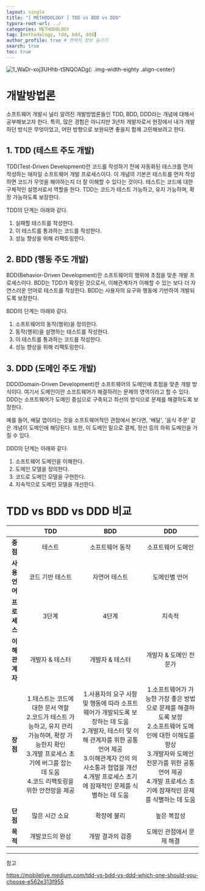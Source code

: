 ```yaml
---
layout: single
title: "[ METHODOLOGY ] TDD vs BDD vs DDD"
typora-root-url: ../
categories: METHODOLOGY
tag: [methodology, tdd, bdd, ddd]
author_profile: true # 연락처 정보 숨기기
search: true
toc: true
---
```


![1_WaDr-xoj3UHhb-tSNQOADg](/images/2024-07-13-first/1_WaDr-xoj3UHhb-tSNQOADg-0840971.webp){: .img-width-eighty .align-center}

# 개발방법론

소프트웨어 개발시 널리 알려진 개발방법론들인 TDD, BDD, DDD라는 개념에 대해서 공부해보고자 한다.
특히, 많은 경험은 아니지만 3년차 개발자로서 현장에서 내가 개발하던 방식은 무엇이었고, 어떤 방향으로 보완되면 좋을지 함께 고민해보려고 한다.

## 1. TDD (테스트 주도 개발)

TDD(Test-Driven Development)란 코드를 작성하기 전에 자동화된 테스크를 먼저 작성하는 애자일 소프트웨어 개발 프로세스이다. 이 개념의 기본은 테스트를 먼저 작성하면 코드가 무엇을 해야하는지 더 잘 이해할 수 있다는 것이다. 테스트는 코드에 대한 구체적인 설명서로서 역할을 한다. TDD는 코드가 테스트 가능하고, 유지 가능하며, 확장 가능하도록 보장한다.

TDD의 단계는 아래와 같다.

1. 실패할 테스트를 작성한다.
2. 이 테스트를 통과하는 코드를 작성한다.
3. 성능 향상을 위해 리팩토링한다.

## 2. BDD (행동 주도 개발)

BDD(Behavior-Driven Development)란 소프트웨어의 행위에 초점을 맞춘 개발 프로세스이다. BDD는 TDD가 확장된 것으로서, 이해관계자가 이해할 수 있는 보다 더 자연스러운 언어로 테스트를 작성한다. BDD는 사용자의 요구와 행동에 기반하여 개발되도록 보장한다.

BDD의 단계는 아래와 같다.

1. 소프트웨어의 동작(행위)을 정의한다.
2. 동작(행위)을 설명하는 테스트를 작성한다.
3. 이 테스트를 통과하는 코드를 작성한다.
4. 성능 향상을 위해 리팩토링한다.

## 3. DDD (도메인 주도 개발)

DDD(Domain-Driven Development)란 소프트웨어의 도메인에 초점을 맞춘 개발 방식이다. 여기서 도메인이란 소프트웨어가 해결하려는 문제의 영역이라고 할 수 있다. DDD는 소프트웨어가 도메인 중심으로 구축되고 최선의 방식으로 문제를 해결하도록 보장한다.

예를 들어, 배달 앱이라는 것을 소프트웨어적인 관점에서 본다면, '배달', '음식 주문' 같은 개념이 도메인에 해당된다. 또한, 이 도메인 밑으로 결제, 정산 등의 하위 도메인을 가질 수 있다.

DDD의 단계는 아래와 같다.

1. 소프트웨어 도메인을 이해한다.
2. 도메인 모델을 정의한다.
3. 코드로 도메인 모델을 구현한다.
4. 지속적으로 도메인 모델을 개선한다.

# TDD vs BDD vs DDD 비교

|                       |                                                                                               **TDD**                                                                                               |                                                                                                                        **BDD**                                                                                                                        |                                                                                                              **DDD**                                                                                                              |
| :-------------------: | :-------------------------------------------------------------------------------------------------------------------------------------------------------------------------------------------------: | :---------------------------------------------------------------------------------------------------------------------------------------------------------------------------------------------------------------------------------------------------: | :-------------------------------------------------------------------------------------------------------------------------------------------------------------------------------------------------------------------------------: |
|       **중점**        |                                                                                               테스트                                                                                                |                                                                                                                    소프트웨어 동작                                                                                                                    |                                                                                                         소프트웨어 도메인                                                                                                         |
|     **사용 언어**     |                                                                                          코드 기반 테스트                                                                                           |                                                                                                                     자연어 테스트                                                                                                                     |                                                                                                           도메인별 언어                                                                                                           |
|     **프로세스**      |                                                                                                3단계                                                                                                |                                                                                                                         4단계                                                                                                                         |                                                                                                              지속적                                                                                                               |
| **이해 <br />관계자** |                                                                                           개발자 & 테스터                                                                                           |                                                                                                                    개발자 & 테스터                                                                                                                    |                                                                                                      개발자 & 도메인 전문가                                                                                                       |
|       **장점**        | 1.테스트는 코드에 대한 문서 역할 <br />2.코드가 테스트 가능하고, 유지 관리 가능하며, 확장 가능한지 확인 <br />3.개발 프로세스 초기에 버그를 잡는 데 도움 <br />4.코드 리팩토링을 위한 안전망을 제공 | 1.사용자의 요구 사항 및 행동에 따라 소프트웨어가 개발되도록 보장하는 데 도움 <br />2.개발자, 테스터 및 이해 관계자를 위한 공통 언어 제공 <br />3.이해관계자 간의 의사소통과 협업을 개선 <br />4.개발 프로세스 초기에 잠재적인 문제를 식별하는 데 도움 | 1.소프트웨어가 가능한 가장 좋은 방법으로 문제를 해결하도록 보장 <br />2.소프트웨어 도메인에 대한 이해도를 향상 <br />3.개발자와 도메인 전문가를 위한 공통 언어 제공 <br />4.개발 프로세스 초기에 잠재적인 문제를 식별하는 데 도움 |
|       **단점**        |                                                                                           많은 시간 소요                                                                                            |                                                                                                                      확장에 불리                                                                                                                      |                                                                                                            높은 복잡성                                                                                                            |
|       **목적**        |                                                                                           개발코드의 완성                                                                                           |                                                                                                                   개발 결과의 검증                                                                                                                    |                                                                                                     도메인 관점에서 문제 해결                                                                                                     |

---

참고

https://mobilelive.medium.com/tdd-vs-bdd-vs-ddd-which-one-should-you-choose-e562e313f955
